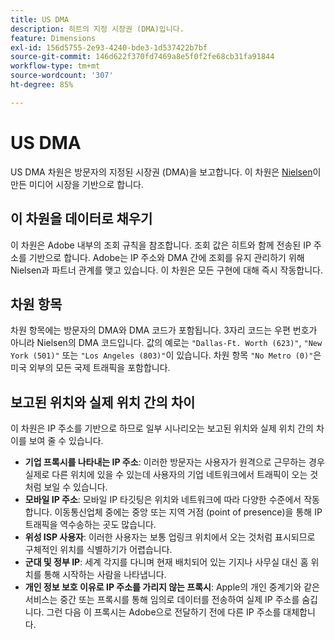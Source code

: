 ```yaml
---
title: US DMA
description: 히트의 지정 시장권 (DMA)입니다.
feature: Dimensions
exl-id: 156d5755-2e93-4240-bde3-1d537422b7bf
source-git-commit: 146d622f370fd7469a8e5f0f2fe68cb31fa91844
workflow-type: tm+mt
source-wordcount: '307'
ht-degree: 85%

---
```


# US DMA

US DMA 차원은 방문자의 지정된 시장권 (DMA)을 보고합니다. 이 차원은 [Nielsen](https://markets.nielsen.com/us/en/contact-us/intl-campaigns/dma-maps/)이 만든 미디어 시장을 기반으로 합니다.

## 이 차원을 데이터로 채우기

이 차원은 Adobe 내부의 조회 규칙을 참조합니다. 조회 값은 히트와 함께 전송된 IP 주소를 기반으로 합니다. Adobe는 IP 주소와 DMA 간에 조회를 유지 관리하기 위해 Nielsen과 파트너 관계를 맺고 있습니다. 이 차원은 모든 구현에 대해 즉시 작동합니다.

## 차원 항목

차원 항목에는 방문자의 DMA와 DMA 코드가 포함됩니다. 3자리 코드는 우편 번호가 아니라 Nielsen의 DMA 코드입니다. 값의 예로는 `"Dallas-Ft. Worth (623)"`, `"New York (501)"` 또는 `"Los Angeles (803)"`이 있습니다. 차원 항목 `"No Metro (0)"`은 미국 외부의 모든 국제 트래픽을 포함합니다.

## 보고된 위치와 실제 위치 간의 차이

이 차원은 IP 주소를 기반으로 하므로 일부 시나리오는 보고된 위치와 실제 위치 간의 차이를 보여 줄 수 있습니다.

* **기업 프록시를 나타내는 IP 주소**: 이러한 방문자는 사용자가 원격으로 근무하는 경우 실제로 다른 위치에 있을 수 있는데 사용자의 기업 네트워크에서 트래픽이 오는 것처럼 보일 수 있습니다.
* **모바일 IP 주소**: 모바일 IP 타깃팅은 위치와 네트워크에 따라 다양한 수준에서 작동합니다. 이동통신업체 중에는 중앙 또는 지역 거점 (point of presence)을 통해 IP 트래픽을 역수송하는 곳도 많습니다.
* **위성 ISP 사용자**: 이러한 사용자는 보통 업링크 위치에서 오는 것처럼 표시되므로 구체적인 위치를 식별하기가 어렵습니다.
* **군대 및 정부 IP**: 세계 각지를 다니며 현재 배치되어 있는 기지나 사무실 대신 홈 위치를 통해 시작하는 사람을 나타냅니다.
* **개인 정보 보호 이유로 IP 주소를 가리지 않는 프록시**: Apple의 개인 중계기와 같은 서비스는 중간 또는 프록시를 통해 임의로 데이터를 전송하여 실제 IP 주소를 숨깁니다. 그런 다음 이 프록시는 Adobe으로 전달하기 전에 다른 IP 주소를 대체합니다.
